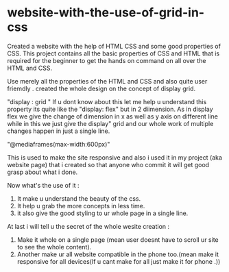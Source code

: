 # website-with-the-use-of-grid-in-css
Created  a website with the help of HTML CSS and some good properties of CSS. This project contains all the basic properties of CSS and HTML that is required for the beginner to get the hands on command on all over the HTML and CSS. 


Use merely all the properties of the HTML and CSS 
and also quite user friemdly .
created the whole design on the concept of display grid.

"display : grid "
If u dont know about this let me help u understand this property its quite like the "display: flex" but in 2 diimension.
As in display flex we give the change of dimension in x as well as y axis on different line while in this we just give the display" grid and our whole work of multiple changes happen in just a single line.

"@mediaframes(max-width:600px)"

This is used to make the site responsive and also i used it in my project (aka website page) that i created so that anyone who commit it will get good grasp about what i done.

Now what's the use of it :

1. It make u understand the beauty of the css.
2. It help u grab the more concepts in less time.
3. it also give the good styling to ur whole page in a single line.

At last i will tell u the secret of the whole wesite creation :
1. Make it whole on a single page (mean user doesnt have to scroll ur site to see the whole content).
2. Another make ur all website compatible in the phone too.(mean make it responsive for all devices(If  u cant make for all just make it for phone .))


